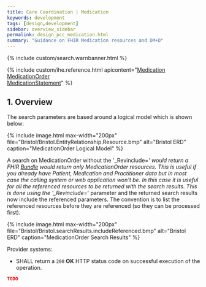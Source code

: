 ```yaml
---
title: Care Coordination | Medication
keywords: development
tags: [design,development]
sidebar: overview_sidebar
permalink: design_pcc_medication.html
summary: "Guidance on FHIR Medication resources and DM+D"
---
```


{% include custom/search.warnbanner.html %}

{% include custom/ihe.reference.html apicontent="[Medication](restfulapis_clinical_medication.html) <br> [MedicationOrder](restfulapis_clinical_medicationorder.html) <br>  [MedicationStatement](restfulapis_clinical_medicationstatement.html)" %}

## 1. Overview ##

The search parameters are based around a logical model which is shown below:

{% include image.html
max-width="200px" file="Bristol/Bristol.EntityRelationship.Resource.bmp" alt="Bristol ERD"
caption="MedicationOrder Logical Model" %}

A search on MedicationOrder without the '_Revinclude=*' would return a FHIR [Bundle](https://www.hl7.org/fhir/DSTU2/bundle.html) would return only MedicationOrder resources. This is useful if you already have Patient, Medication and Practitioner data but in most case the calling system or web application won't be. In this case it is useful for all the referenced resources to be returned with the search results.
This is done using the '_Revinclude=*' parameter and the returned search results now include the referenced parameters. The convention is to list the referenced resources before they are referenced (so they can be processed first).

{% include image.html
max-width="200px" file="Bristol/Bristol.searchResults.includeReferenced.bmp" alt="Bristol ERD"
caption="MedicationOrder Search Results" %}

Provider systems:

- SHALL return a `200` **OK** HTTP status code on successful execution of the operation.

```json
TODO
```
